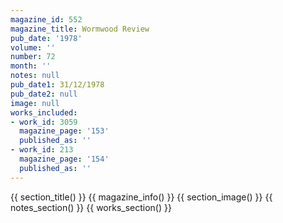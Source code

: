 ```yaml
---
magazine_id: 552
magazine_title: Wormwood Review
pub_date: '1978'
volume: ''
number: 72
month: ''
notes: null
pub_date1: 31/12/1978
pub_date2: null
image: null
works_included:
- work_id: 3059
  magazine_page: '153'
  published_as: ''
- work_id: 213
  magazine_page: '154'
  published_as: ''
---
```


{{ section_title() }}
{{ magazine_info() }}
{{ section_image() }}
{{ notes_section() }}
{{ works_section() }}
